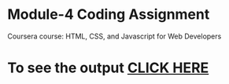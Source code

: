 

# Module-4 Coding Assignment

Coursera course: HTML, CSS, and Javascript for Web Developers

# To see the output [CLICK HERE](https://github.com/arunnaik0110/assignment-4/blob/main/index.html)




